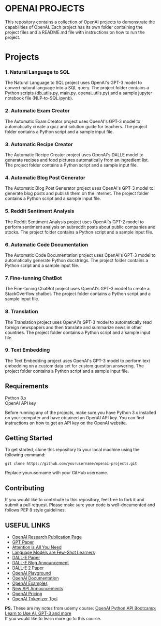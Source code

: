 # OPENAI PROJECTS

This repository contains a collection of OpenAI projects to demonstrate the capabilities of OpenAI. Each project has its own folder containing the project files and a README.md file with instructions on how to run the project.

# Projects

### 1. Natural Language to SQL
The Natural Language to SQL project uses OpenAI's GPT-3 model to convert natural language into a SQL query. The project folder contains a Python scripts (db_utils.py, main.py, openai_utils.py) and a sample jupyter notebook file (NLP-to-SQL.ipynb). 

### 2. Automatic Exam Creator
The Automatic Exam Creator project uses OpenAI's GPT-3 model to automatically create a quiz and solution guide for teachers. The project folder contains a Python script and a sample input file. 

### 3. Automatic Recipe Creator
The Automatic Recipe Creator project uses OpenAI's DALLE model to generate recipes and food pictures automatically from an ingredient list. The project folder contains a Python script and a sample input file. 

### 4. Automatic Blog Post Generator
The Automatic Blog Post Generator project uses OpenAI's GPT-3 model to generate blog posts and publish them on the internet. The project folder contains a Python script and a sample input file. 

### 5. Reddit Sentiment Analysis
The Reddit Sentiment Analysis project uses OpenAI's GPT-2 model to perform sentiment analysis on subreddit posts about public companies and stocks. The project folder contains a Python script and a sample input file. 

### 6. Automatic Code Documentation
The Automatic Code Documentation project uses OpenAI's GPT-3 model to automatically generate Python docstrings. The project folder contains a Python script and a sample input file. 

### 7. Fine-tunning ChatBot
The Fine-tuning ChatBot project uses OpenAI's GPT-3 model to create a StackOverflow chatbot. The project folder contains a Python script and a sample input file. 

### 8. Translation
The Translation project uses OpenAI's GPT-3 model to automatically read foreign newspapers and then translate and summarize news in other countries. The project folder contains a Python script and a sample input file. 

### 9. Text Embedding
The Text Embedding project uses OpenAI's GPT-3 model to perform text embedding on a custom data set for custom question answering. The project folder contains a Python script and a sample input file. 

## Requirements
Python 3.x  
OpenAI API key  

Before running any of the projects, make sure you have Python 3.x installed on your computer and have obtained an OpenAI API key. You can find instructions on how to get an API key on the OpenAI website.
   
## Getting Started
To get started, clone this repository to your local machine using the following command:

``` git clone https://github.com/yourusername/openai-projects.git ```

Replace yourusername with your GitHub username.

## Contributing
If you would like to contribute to this repository, feel free to fork it and submit a pull request. Please make sure your code is well-documented and follows PEP 8 style guidelines.

## USEFUL LINKS

- [OpenAI Research Publication Page](https://openai.com/research)
- [GPT Paper](https://s3-us-west-2.amazonaws.com/openai-assets/research-covers/language-unsupervised/language_understanding_paper.pdf)
- [Attention is All You Need](https://arxiv.org/abs/1706.03762)
- [Language Models are Few-Shot Learners](https://arxiv.org/pdf/2005.14165.pdf)
- [DALL-E Paper](https://arxiv.org/abs/2102.12092)
- [DALL-E Blog Announcement](https://openai.com/research/dall-e)
- [DALL-E 2 Paper](https://cdn.openai.com/papers/dall-e-2.pdf)
- [OpenAI Playground](https://platform.openai.com/playground)
- [OpenAI Documentation](https://platform.openai.com/docs/introduction)
- [OpenAI Examples](https://platform.openai.com/examples)
- [New API Announcements](https://openai.com/blog/introducing-chatgpt-and-whisper-apis)
- [OpenAI Pricing](https://openai.com/pricing)
- [OpenAI Tokenizer Tool](https://platform.openai.com/tokenizer)

**PS.** These are my notes from udemy course: [OpenAI Python API Bootcamp: Learn to Use AI, GPT-3 and more](https://www.udemy.com/course/openai-python-api-bootcamp-learn-to-use-ai-gpt3-and-more/)  
If you would like to learn more go to this course.